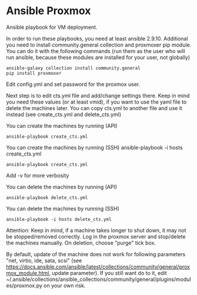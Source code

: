 # Ansible Proxmox

Ansible playbook for VM deployment.

In order to run these playbooks, you need at least ansible 2.9.10. Additional you need to install community.general collection and proxmoxer pip module. You can do it with the following commands (run them as the user who will run ansible, because these modules are installed for your user, not globally)

```
ansible-galaxy collection install community.general
pip install proxmoxer
```

Edit config.yml and set password for the proxmox user.

Next step is to edit cts.yml file and add/change settings there. Keep in mind you need these values (or at least vmid), if you want to use the yaml file to delete the machines later.
You can copy cts.yml to another file and use it instead (see create_cts.yml and delete_cts.yml)

You can create the machines by running (API)
```
ansible-playbook create_cts.yml
```

You can create the machines by running (SSH)
ansible-playbook -i hosts create_cts.yml
```
ansible-playbook create_cts.yml
```

Add -v for more verbosity

You can delete the machines by running (API)
```
ansible-playbook delete_cts.yml
```

You can delete the machines by running (SSH)
```
ansible-playbook -i hosts delete_cts.yml
```

Attention: Keep in mind, if a machine takes longer to shut down, it may not be stopped/removed correctly. Log in the proxmox server and stop/delete the machines manually. On deletion, choose "purge" tick box.

By default, update of the machine does not work for following parameters "net, virtio, ide, sata, scsi" (see https://docs.ansible.com/ansible/latest/collections/community/general/proxmox_module.html, update parameter). If you still want do to it, edit  ~/.ansible/collections/ansible_collections/community/general/plugins/modules/proxmox.py on your own risk.

